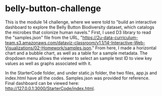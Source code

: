 # belly-button-challenge
This is the module 14 challenge, where we were told to "build an interactive dashboard to explore the Belly Button Biodiversity dataset, which catalogs the microbes that colonize human navels." First, I used D3 library to read the "samples.json" file from the URL, "https://2u-data-curriculum-team.s3.amazonaws.com/dataviz-classroom/v1.1/14-Interactive-Web-Visualizations/02-Homework/samples.json." From here, I made a horizontal chart and a bubble chart, as well as a table for a sample metadata. The dropdown menu allows the viewer to select an sample test ID to view key values as well as graphs associated with it.

In the StarterCode folder, and under static.js folder, the two files, app.js and index.html have all the codes. Samples.json was provided for reference. 
Final dashboard can be viewed here: http://127.0.0.1:3000/StarterCode/index.html.
